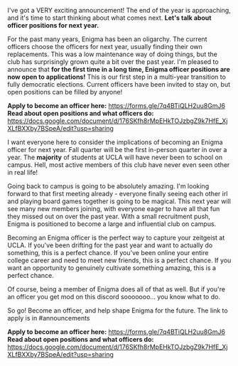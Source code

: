 I've got a VERY exciting announcement! The end of the year is approaching, and it's time to start thinking about what comes next. **Let's talk about officer positions for next year.**

For the past many years, Enigma has been an oligarchy. The current officers choose the officers for next year, usually finding their own replacements. This was a low maintenance way of doing things, but the club has surprisingly grown quite a bit over the past year. I'm pleased to announce that **for the first time in a long time, Enigma officer positions are now open to applications!** This is our first step in a multi-year transition to fully democratic elections. Current officers have been invited to stay on, but open positions can be filled by anyone!

**Apply to become an officer here:** https://forms.gle/7q4BTiQLH2uu8GmJ6
**Read about open positions and what officers do:** https://docs.google.com/document/d/176SKfh8rMpEHkTOJzbgZ9k7HfE_XjXLfBXXby7BSpeA/edit?usp=sharing

I want everyone here to consider the implications of becoming an Enigma officer for next year. Fall quarter will be the first in-person quarter in over a year. The **majority** of students at UCLA will have never been to school on campus. Hell, most active members of this club have never even seen other in real life!

Going back to campus is going to be absolutely amazing. I'm looking forward to that first meeting already - everyone finally seeing each other irl and playing board games together is going to be magical. This next year will see many new members joining, with everyone eager to have all that fun they missed out on over the past year. With a small recruitment push, Enigma is positioned to become a large and influential club on campus.

Becoming an Enigma officer is the perfect way to capture your zeitgeist at UCLA. If you've been drifting for the past year and want to actually do something, this is a perfect chance. If you've been online your entire college career and need to meet new friends, this is a perfect chance. If you want an opportunity to genuinely cultivate something amazing, this is a perfect chance.

Of course, being a member of Enigma does all of that as well. But if you're an officer you get mod on this discord sooooooo... you know what to do.

So go! Become an officer, and help shape Enigma for the future. The link to apply is in #announcements

**Apply to become an officer here:** https://forms.gle/7q4BTiQLH2uu8GmJ6
**Read about open positions and what officers do:** https://docs.google.com/document/d/176SKfh8rMpEHkTOJzbgZ9k7HfE_XjXLfBXXby7BSpeA/edit?usp=sharing